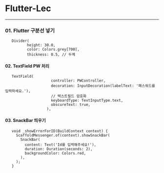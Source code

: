 # Flutter-Lec
---
### 01. Flutter 구분선 넣기
       Divider(
              height: 30.0,
              color: Colors.grey[700],
              thickness: 0.5, // 두께
              
#### 02. TextField PW 처리
       TextField(
                         controller: PWController,
                         decoration: InputDecoration(labelText: '패스워드를 입력하세요.'),
                         // 텍스트필드 암호화
                         keyboardType: TextInputType.text,
                         obscureText: true,
                       ),

#### 03. SnackBar 띄우기    
       void _showErrorForID(BuildContext context) {
         ScaffoldMessenger.of(context).showSnackBar(
           SnackBar(
             content: Text('Id를 입력해주세요!'),
             duration: Duration(seconds: 2),
             backgroundColor: Colors.red,
           ),
         );
       }
